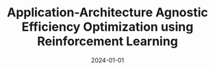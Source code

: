 ---
title: "Application-Architecture Agnostic Efficiency Optimization using Reinforcement Learning"
collection: publications
category: manuscripts
permalink: /publication/2024-01-01-application-architecture-agnostic-efficiency-optimization-using-reinforcement-learning
excerpt: 'This paper introduces an application-architecture agnostic approach for efficiency optimization using reinforcement learning, presented at the Community Workshop on Practical Reproducibility in HPC 2024.'
date: 2024-01-01
venue: 'Community Workshop on Practical Reproducibility in HPC'
slidesurl: 'http://academicpages.github.io/files/slides5.pdf'
paperurl: 'http://academicpages.github.io/files/paper5.pdf'
bibtexurl: 'http://academicpages.github.io/files/bibtex5.bib'
citation: 'Raj, A., Perarnau, S., & Gokhale, A. (2024). "Application-Architecture Agnostic Efficiency Optimization using Reinforcement Learning." <i>Community Workshop on Practical Reproducibility in HPC</i>.'
---